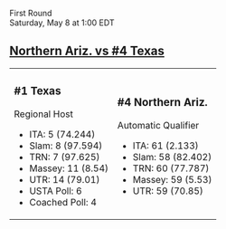 First Round  
Saturday, May 8 at 1:00 EDT
## [Northern Ariz. vs #4 Texas](https://www.ncaa.com/game/5833385) 

<table><tr><td>  

### #1 Texas  

Regional Host  
- ITA: 5 (74.244)  
- Slam: 8 (97.594)  
- TRN: 7 (97.625)  
- Massey: 11 (8.54)  
- UTR: 14 (79.01)  
- USTA Poll: 6  
- Coached Poll: 4  

</td><td>  

### #4 Northern Ariz.  

Automatic Qualifier  
- ITA: 61 (2.133)  
- Slam: 58 (82.402)  
- TRN: 60 (77.787)  
- Massey: 59 (5.53)  
- UTR: 59 (70.85)  

</td></tr></table>  